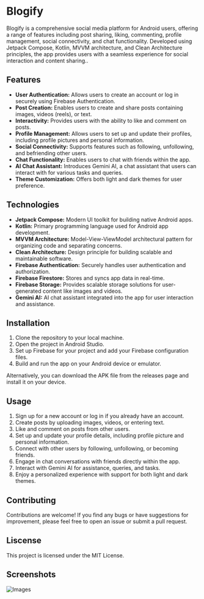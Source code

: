 <h1>Blogify</h1>
<p>Blogify is a comprehensive social media platform for Android users, offering a range of features including post sharing, liking, commenting, profile management, social connectivity, and chat functionality. Developed using Jetpack Compose, Kotlin, MVVM architecture, and Clean Architecture principles, the app provides users with a seamless experience for social interaction and content sharing..</p>
<h2>Features</h2>
<ul>
  <li><strong>User Authentication:</strong> Allows users to create an account or log in securely using Firebase Authentication.</li>
  <li><strong>Post Creation:</strong> Enables users to create and share posts containing images, videos (reels), or text.</li>
  <li><strong>Interactivity:</strong> Provides users with the ability to like and comment on posts.</li>
  <li><strong>Profile Management:</strong> Allows users to set up and update their profiles, including profile pictures and personal information.</li>
  <li><strong>Social Connectivity:</strong> Supports features such as following, unfollowing, and befriending other users.</li>
  <li><strong>Chat Functionality:</strong> Enables users to chat with friends within the app.</li>
  <li><strong>AI Chat Assistant:</strong> Introduces Gemini AI, a chat assistant that users can interact with for various tasks and queries.</li>
  <li><strong>Theme Customization:</strong> Offers both light and dark themes for user preference.</li>
</ul>
<h2>Technologies</h2>
<ul>
  <li><strong>Jetpack Compose:</strong> Modern UI toolkit for building native Android apps.</li>
  <li><strong>Kotlin:</strong> Primary programming language used for Android app development.</li>
  <li><strong>MVVM Architecture:</strong> Model-View-ViewModel architectural pattern for organizing code and separating concerns.</li>
  <li><strong>Clean Architecture:</strong> Design principle for building scalable and maintainable software.</li>
  <li><strong>Firebase Authentication:</strong> Securely handles user authentication and authorization.</li>
  <li><strong>Firebase Firestore:</strong> Stores and syncs app data in real-time.</li>
  <li><strong>Firebase Storage:</strong> Provides scalable storage solutions for user-generated content like images and videos.</li>
  <li><strong>Gemini AI:</strong> AI chat assistant integrated into the app for user interaction and assistance.</li>
</ul>
<h2>Installation</h2>
<ol>
  <li>Clone the repository to your local machine.</li>
  <li>Open the project in Android Studio.</li>
  <li>Set up Firebase for your project and add your Firebase configuration files.</li>
  <li>Build and run the app on your Android device or emulator.</li>
</ol>
<p>Alternatively, you can download the APK file from the releases page and install it on your device.</p>
<h2>Usage</h2>
<ol>
  <li>Sign up for a new account or log in if you already have an account.</li>
  <li>Create posts by uploading images, videos, or entering text.</li>
  <li>Like and comment on posts from other users.</li>
  <li>Set up and update your profile details, including profile picture and personal information.</li>
  <li>Connect with other users by following, unfollowing, or becoming friends.</li>
  <li>Engage in chat conversations with friends directly within the app.</li>
  <li>Interact with Gemini AI for assistance, queries, and tasks.</li>
  <li>Enjoy a personalized experience with support for both light and dark themes.</li>
</ol>
<h2>Contributing</h2>
<p>Contributions are welcome! If you find any bugs or have suggestions for improvement, please feel free to open an issue or submit a pull request.</p>
<h2>Liscense</h2>
<p>This project is licensed under the MIT License.</p>
<h2>Screenshots</h2>
<img src="https://github.com/EngFred/music-player/assets/136785545/674dfb23-4c1e-4ad9-a24a-dbe53f6ec245" alt="Images">
